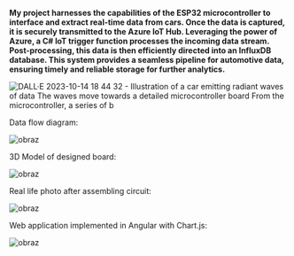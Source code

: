**My project harnesses the capabilities of the ESP32 microcontroller to interface and extract real-time data from cars. Once the data is captured, it is securely transmitted to the Azure IoT Hub. Leveraging the power of Azure, a C# IoT trigger function processes the incoming data stream. Post-processing, this data is then efficiently directed into an InfluxDB database. This system provides a seamless pipeline for automotive data, ensuring timely and reliable storage for further analytics.**

![DALL·E 2023-10-14 18 44 32 - Illustration of a car emitting radiant waves of data  The waves move towards a detailed microcontroller board  From the microcontroller, a series of b](https://github.com/kvba1/CAN-BUS-communication-module-integrated-with-IoT/assets/128424095/1ed26d3f-1c71-43dc-8e86-7c299052062a)

Data flow diagram:

![obraz](https://github.com/kvba1/CAN-BUS-communication-module-integrated-with-IoT/assets/128424095/a44e3b29-5281-423e-a3ae-103006d04893)


3D Model of designed board:

![obraz](https://github.com/kvba1/CAN-BUS-communication-module-integrated-with-IoT/assets/128424095/175c2792-51f3-4bba-9e19-bf71b4daef6c)

Real life photo after assembling circuit:

![obraz](https://github.com/kvba1/CAN-BUS-communication-module-integrated-with-IoT/assets/128424095/5e9c3b22-f54e-4cec-854b-adf37821d28d)

Web application implemented in Angular with Chart.js:

![obraz](https://github.com/kvba1/CAN-BUS-communication-module-integrated-with-IoT/assets/128424095/48995e7c-ec93-461e-a724-2b5abcc3b94f)

